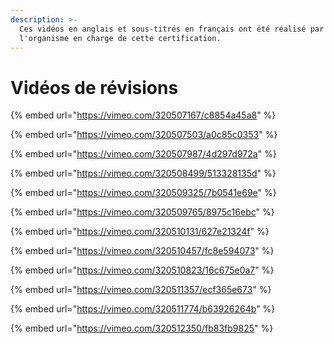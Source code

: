 ```yaml
---
description: >-
  Ces vidéos en anglais et sous-titrés en français ont été réalisé par Numa,
  l'organisme en charge de cette certification.
---
```


# Vidéos de révisions

{% embed url="https://vimeo.com/320507167/c8854a45a8" %}

{% embed url="https://vimeo.com/320507503/a0c85c0353" %}

{% embed url="https://vimeo.com/320507987/4d297d972a" %}

{% embed url="https://vimeo.com/320508499/513328135d" %}

{% embed url="https://vimeo.com/320509325/7b0541e69e" %}

{% embed url="https://vimeo.com/320509765/8975c16ebc" %}

{% embed url="https://vimeo.com/320510131/627e21324f" %}

{% embed url="https://vimeo.com/320510457/fc8e594073" %}

{% embed url="https://vimeo.com/320510823/16c675e0a7" %}

{% embed url="https://vimeo.com/320511357/ecf365e673" %}

{% embed url="https://vimeo.com/320511774/b63926264b" %}

{% embed url="https://vimeo.com/320512350/fb83fb9825" %}
